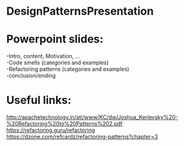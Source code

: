 # DesignPatternsPresentation

# Powerpoint slides:
-Intro, content, Motivation, ... <br>
-Code smells (categories and examples) <br>
-Refactoring patterns (categories and examples) <br>
-conclusion/ending <br>
# Useful links:
http://apachetechnology.in/ati/www/KC/dw/Joshua_Kerievsky%20-%20Refactoring%20to%20Patterns%202.pdf <br>
https://refactoring.guru/refactoring <br>
https://dzone.com/refcardz/refactoring-patterns?chapter=3 <br>
